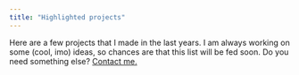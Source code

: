 ```yaml
---
title: "Highlighted projects"
---
```

Here are a few projects that I made in the last years. I am always working on some (cool, imo) ideas, so chances are that this list will be fed soon. Do you need something else? [Contact me.](/#contact)